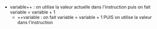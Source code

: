 - variable++ : on utilise la valeur actuelle dans l'instruction puis on fait
    variable = variable + 1
    - ++variable : on fait variable = variable + 1 PUIS on utilise la valeur dans
    l'instruction
